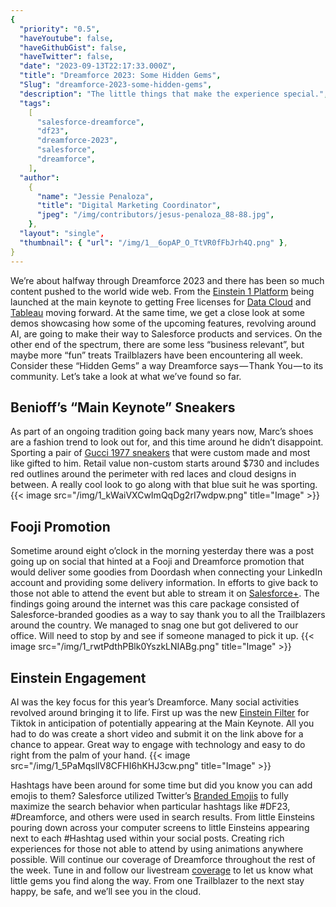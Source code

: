```yaml
---
{
  "priority": "0.5",
  "haveYoutube": false,
  "haveGithubGist": false,
  "haveTwitter": false,
  "date": "2023-09-13T22:17:33.000Z",
  "title": "Dreamforce 2023: Some Hidden Gems",
  "Slug": "dreamforce-2023-some-hidden-gems",
  "description": "The little things that make the experience special.",
  "tags":
    [
      "salesforce-dreamforce",
      "df23",
      "dreamforce-2023",
      "salesforce",
      "dreamforce",
    ],
  "author":
    {
      "name": "Jessie Penaloza",
      "title": "Digital Marketing Coordinator",
      "jpeg": "/img/contributors/jesus-penaloza_88-88.jpg",
    },
  "layout": "single",
  "thumbnail": { "url": "/img/1__6opAP_O_TtVR0fFbJrh4Q.png" },
}
---
```


We’re about halfway through Dreamforce 2023 and there has been so much content pushed to the world wide web. From the [Einstein 1 Platform](https://www.salesforce.com/news/press-releases/2023/09/12/salesforce-platform-news-dreamforce/) being launched at the main keynote to getting Free licenses for [Data Cloud](https://www.salesforce.com/products/data/) and [Tableau](https://www.tableau.com/solutions/salesforce) moving forward. At the same time, we get a close look at some demos showcasing how some of the upcoming features, revolving around AI, are going to make their way to Salesforce products and services.
On the other end of the spectrum, there are some less “business relevant”, but maybe more “fun” treats Trailblazers have been encountering all week. Consider these “Hidden Gems” a way Dreamforce says — Thank You — to its community. Let’s take a look at what we’ve found so far.

## Benioff’s “Main Keynote” Sneakers

As part of an ongoing tradition going back many years now, Marc’s shoes are a fashion trend to look out for, and this time around he didn’t disappoint. Sporting a pair of [Gucci 1977 sneakers](https://www.gucci.com/us/en/pr/men/shoes-for-men/sneakers-for-men/low-top-sneakers-for-men/mens-gg-gucci-tennis-1977-sneaker-p-606111HVK209766) that were custom made and most like gifted to him. Retail value non-custom starts around $730 and includes red outlines around the perimeter with red laces and cloud designs in between. A really cool look to go along with that blue suit he was sporting.
{{< image src="/img/1_kWaiVXCwImQqDg2rI7wdpw.png" title="Image" >}}

## Fooji Promotion

Sometime around eight o’clock in the morning yesterday there was a post going up on social that hinted at a Fooji and Dreamforce promotion that would deliver some goodies from Doordash when connecting your LinkedIn account and providing some delivery information. In efforts to give back to those not able to attend the event but able to stream it on [Salesforce+](https://www.salesforce.com/plus). The findings going around the internet was this care package consisted of Salesforce-branded goodies as a way to say thank you to all the Trailblazers around the country. We managed to snag one but got delivered to our office. Will need to stop by and see if someone managed to pick it up.
{{< image src="/img/1_rwtPdthPBlk0YszkLNIABg.png" title="Image" >}}

## Einstein Engagement

AI was the key focus for this year’s Dreamforce. Many social activities revolved around bringing it to life. First up was the new [Einstein Filter](https://forms.gle/YCUNreKEiBvg3otf9) for Tiktok in anticipation of potentially appearing at the Main Keynote. All you had to do was create a short video and submit it on the link above for a chance to appear. Great way to engage with technology and easy to do right from the palm of your hand.
{{< image src="/img/1_5PaMqsllV8CFHI6hKHJ3cw.png" title="Image" >}}

Hashtags have been around for some time but did you know you can add emojis to them? Salesforce utilized Twitter’s [Branded Emojis](https://marketing.twitter.com/en_gb/insights/best-practices-for-supercharging-campaigns-with-branded-emojis) to fully maximize the search behavior when particular hashtags like #DF23, #Dreamforce, and others were used in search results. From little Einsteins pouring down across your computer screens to little Einsteins appearing next to each #Hashtag used within your social posts.
Creating rich experiences for those not able to attend by using animations anywhere possible. Will continue our coverage of Dreamforce throughout the rest of the week. Tune in and follow our livestream [coverage](https://medium.com/creme-de-la-crm/dreamforce-2023-join-us-live-from-the-comfort-of-your-desk-eff693a310d2) to let us know what little gems you find along the way.
From one Trailblazer to the next stay happy, be safe, and we’ll see you in the cloud.
